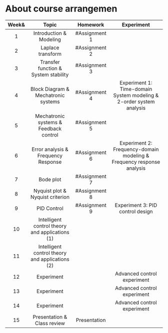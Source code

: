 # About course arrangemen

| Week& | Topic | Homework | Experiment |
| :---: | :---: | :---: | :---: |
| 1  | Introduction & Modeling                  | #Assignment 1 |  |
| 2  | Laplace transform | #Assignment 2 |      |
| 3  | Transfer function & System stability     | #Assignment 3 |  |
| 4  | Block Diagram & Mechatronic systems      | #Assignment 4 | Experiment 1: Time-domain System modeling & 2-order system analysis |
| 5  | Mechatronic systems & Feedback control   | #Assignment 5 |  |
| 6  | Error analysis & Frequency Response      | #Assignment 6 | Experiment 2: Frequency-domain modeling & Frequency response analysis |
| 7  | Bode plot                                | #Assignment 7 |  |
| 8  | Nyquist plot & Nyquist criterion         | #Assignment 8 |  |
| 9  | PID Control                              | #Assignment 9 | Experiment 3: PID control design |
| 10 | Intelligent control theory and applications (1) |        |  |
| 11 | Intelligent control theory and applications (2) |        |  |
| 12 | Experiment                               |               | Advanced control experiment |
| 13 | Experiment                               |               | Advanced control experiment |
| 14 | Experiment                               |               | Advanced control experiment |
| 15 | Presentation & Class review              | Presentation  |  |
